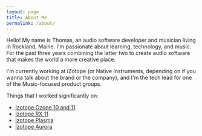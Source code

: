 ```yaml
---
layout: page
title: About Me
permalink: /about/
---
```


Hello! My name is Thomas, an audio software developer and musician living in Rockland, Maine. I'm passionate about learning, technology, and music. For the past three years combining the latter two to create audio software that makes the world a more creative place. 

I'm currently working at iZotope (or Native Instruments, depending on if you wanna talk about the brand or the company), and I'm the tech lead for one of the Music-focused product groups.

Things that I worked significantly on:
- [Izotope Ozone 10 and 11](https://www.izotope.com/en/products/ozone.html)
- [Izotope RX 11](https://www.izotope.com/en/products/rx.html)
- [Izotope Plasma](https://www.izotope.com/en/products/plasma.html)
- [Izotope Aurora](https://www.izotope.com/en/products/aurora.html)
